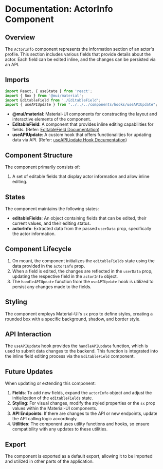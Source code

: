 
# Documentation: ActorInfo Component

## Overview

The `ActorInfo` component represents the information section of an actor's profile. This section includes various fields that provide details about the actor. Each field can be edited inline, and the changes can be persisted via an API.

## Imports

```javascript
import React, { useState } from 'react';
import { Box } from '@mui/material';
import EditableField from './EditableField';
import { useAPIUpdate } from "../../../components/hooks/useAPIUpdate";
```

- **@mui/material**: Material-UI components for constructing the layout and interactive elements of the component.
- **EditableField**: A component that provides inline editing capabilities for fields. (Refer: [EditableField Documentation](/mnt/data/EditableField_Documentation.md))
- **useAPIUpdate**: A custom hook that offers functionalities for updating data via API. (Refer: [useAPIUpdate Hook Documentation](/mnt/data/useAPIUpdate_Documentation.md))

## Component Structure

The component primarily consists of:

1. A set of editable fields that display actor information and allow inline editing.

## States

The component maintains the following states:

- **editableFields**: An object containing fields that can be edited, their current values, and their editing status.
- **actorInfo**: Extracted data from the passed `userData` prop, specifically the actor information.

## Component Lifecycle

1. On mount, the component initializes the `editableFields` state using the data provided in the `actorInfo` prop.
2. When a field is edited, the changes are reflected in the `userData` prop, updating the respective field in the `actorInfo` object.
3. The `handleAPIUpdate` function from the `useAPIUpdate` hook is utilized to persist any changes made to the fields.

## Styling

The component employs Material-UI's `sx` prop to define styles, creating a rounded box with a specific background, shadow, and border style.

## API Interaction

The `useAPIUpdate` hook provides the `handleAPIUpdate` function, which is used to submit data changes to the backend. This function is integrated into the inline field editing process via the `EditableField` component.

## Future Updates

When updating or extending this component:

1. **Fields**: To add new fields, expand the `actorInfo` object and adjust the initialization of the `editableFields` state.
2. **Styling**: For visual changes, modify the styled properties or the `sx` prop values within the Material-UI components.
3. **API Endpoints**: If there are changes to the API or new endpoints, update the API calling logic accordingly.
4. **Utilities**: The component uses utility functions and hooks, so ensure compatibility with any updates to these utilities.

## Export

The component is exported as a default export, allowing it to be imported and utilized in other parts of the application.

